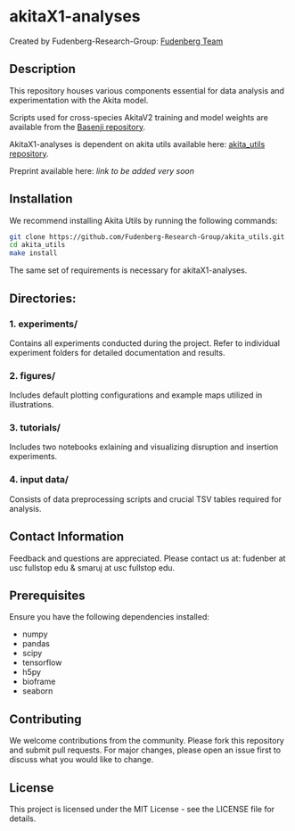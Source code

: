 # akitaX1-analyses

Created by Fudenberg-Research-Group: [Fudenberg Team](https://fudenberg.team/)

## Description

This repository houses various components essential for data analysis and experimentation with the Akita model.

Scripts used for cross-species AkitaV2 training and model weights are available from the [Basenji repository](https://github.com/calico/basenji/tree/master/manuscripts/akita/v2).

AkitaX1-analyses is dependent on akita utils available here: [akita_utils repository](https://github.com/Fudenberg-Research-Group/akita_utils).

Preprint available here: *link to be added very soon*

## Installation

We recommend installing Akita Utils by running the following commands:

```bash
git clone https://github.com/Fudenberg-Research-Group/akita_utils.git
cd akita_utils
make install
```
The same set of requirements is necessary for akitaX1-analyses.

## Directories:

### 1. experiments/
Contains all experiments conducted during the project. Refer to individual experiment folders for detailed documentation and results.

### 2. figures/
Includes default plotting configurations and example maps utilized in illustrations.

### 3. tutorials/
Includes two notebooks exlaining and visualizing disruption and insertion experiments.

### 4. input data/
Consists of data preprocessing scripts and crucial TSV tables required for analysis.

## Contact Information

Feedback and questions are appreciated. Please contact us at: fudenber at usc fullstop edu & smaruj at usc fullstop edu.

## Prerequisites

Ensure you have the following dependencies installed:

- numpy
- pandas
- scipy
- tensorflow
- h5py
- bioframe
- seaborn

## Contributing

We welcome contributions from the community. Please fork this repository and submit pull requests. For major changes, please open an issue first to discuss what you would like to change.

## License

This project is licensed under the MIT License - see the LICENSE file for details.
